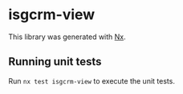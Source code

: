 # isgcrm-view

This library was generated with [Nx](https://nx.dev).

## Running unit tests

Run `nx test isgcrm-view` to execute the unit tests.
